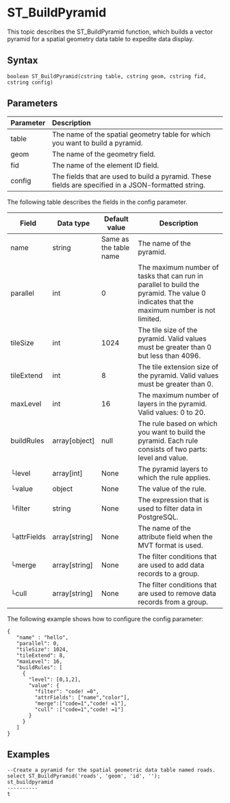 # ST\_BuildPyramid

This topic describes the ST\_BuildPyramid function, which builds a vector pyramid for a spatial geometry data table to expedite data display.

## Syntax

```
boolean ST_BuildPyramid(cstring table, cstring geom, cstring fid, cstring config)
```

## Parameters

|Parameter|Description|
|:--------|:----------|
|table|The name of the spatial geometry table for which you want to build a pyramid.|
|geom|The name of the geometry field.|
|fid|The name of the element ID field.|
|config|The fields that are used to build a pyramid. These fields are specified in a JSON-formatted string.|

The following table describes the fields in the config parameter.

|Field|Data type|Default value|Description|
|-----|---------|-------------|-----------|
|name|string|Same as the table name|The name of the pyramid.|
|parallel|int|0|The maximum number of tasks that can run in parallel to build the pyramid. The value 0 indicates that the maximum number is not limited.|
|tileSize|int|1024|The tile size of the pyramid. Valid values must be greater than 0 but less than 4096.|
|tileExtend|int|8|The tile extension size of the pyramid. Valid values must be greater than 0.|
|maxLevel|int|16|The maximum number of layers in the pyramid. Valid values: 0 to 20.|
|buildRules|array\[object\]|null|The rule based on which you want to build the pyramid. Each rule consists of two parts: level and value.|
|└level|array\[int\]|None|The pyramid layers to which the rule applies.|
|└value|object|None|The value of the rule.|
|└filter|string|None|The expression that is used to filter data in PostgreSQL.|
|└attrFields|array\[string\]|None|The name of the attribute field when the MVT format is used.|
|└merge|array\[string\]|None|The filter conditions that are used to add data records to a group.|
|└cull|array\[string\]|None|The filter conditions that are used to remove data records from a group.|

The following example shows how to configure the config parameter:

```
{
   "name" : "hello",      
   "parallel": 0,         
   "tileSize": 1024,      
   "tileExtend": 8,       
   "maxLevel": 16,        
   "buildRules": [        
     {
       "level": [0,1,2],  
       "value": {
         "filter": "code! =0",               
         "attrFields": ["name","color"],    
         "merge":["code=1","code! =1"],      
         "cull" :["code=1","code! =1"]       
       }
     }
   ]
}
```

## Examples

```
--Create a pyramid for the spatial geometric data table named roads.
select ST_BuildPyramid('roads', 'geom', 'id', '');
st_buildpyramid
----------
t
```

